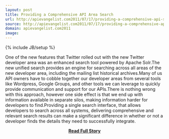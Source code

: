 ```yaml
---
layout: post
title: Providing a Comprehensive API Area Search
url: http://apievangelist.com2011/07/17/providing-a-comprehensive-api-search/
source: http://apievangelist.com2011/07/17/providing-a-comprehensive-api-search/
domain: apievangelist.com2011
image: 
---
```

{% include JB/setup %}<p>One of the new features that Twitter rolled out with the new Twitter developer area was an enhanced search tool powered by Apache Solr.The new unified search provides an engine for searching across all areas of the new developer area, including the mailing list historical archives.Many of us API owners have to cobble together our developer areas from several tools like Wordpress, Google Groups, and other tools we can leverage to quickly provide communication and support for our APIs.There is nothing wrong with this approach, however one side effect is that we end up with information available in separate silos, making information harder for developers to find.Providing a single search interface, that allows developers to search across all systems, delivering comprehensive and relevant search results can make a significant difference in whether or not a developer finds the details they need to successfully integrate.</p>
<center><p><a href="http://apievangelist.com2011/07/17/providing-a-comprehensive-api-search/" style='padding:25px; font-sze:18px; font-weight: bold;'>Read Full Story</a></p></center>
